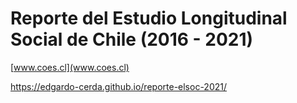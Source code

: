 # Reporte del Estudio Longitudinal Social de Chile (2016 - 2021)

[www.coes.cl](www.coes.cl)

https://edgardo-cerda.github.io/reporte-elsoc-2021/
